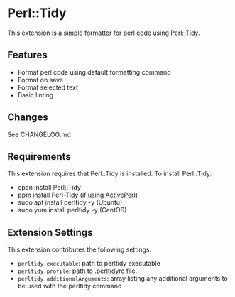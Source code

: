 # Perl::Tidy

This extension is a simple formatter for perl code using Perl::Tidy.

## Features

* Format perl code using default formatting command
* Format on save
* Format selected text
* Basic linting

## Changes
See CHANGELOG.md

## Requirements

This extension requires that Perl::Tidy is installed.
To install Perl::Tidy:
* cpan install Perl::Tidy
* ppm install Perl-Tidy (if using ActivePerl)
* sudo apt install perltidy -y (Ubuntu)
* sudo yum install perltidy -y (CentOS)

## Extension Settings

This extension contributes the following settings:

* `perltidy.executable`: path to perltidy executable
* `perltidy.profile`: path to .perltidyrc file.
* `perltidy.additionalArguments`: array listing any additional arguments to be used with the perltidy command
